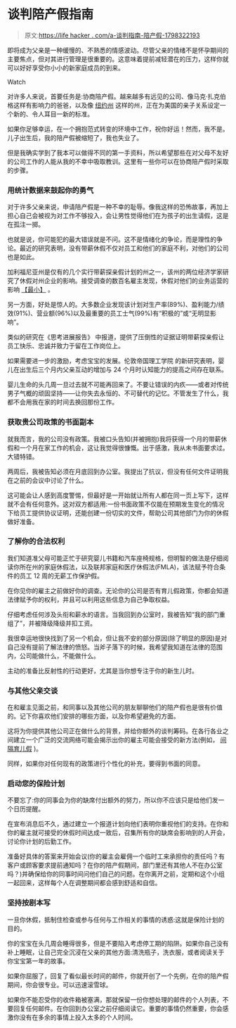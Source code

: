 # 谈判陪产假指南

> 原文:[https://life hacker . com/a-谈判指南-陪产假-1798322193](https://lifehacker.com/a-guide-to-negotiating-paternity-leave-1798322193)

即将成为父亲是一种缓慢的、不熟悉的情感波动。尽管父亲的情绪不是怀孕期间的主要焦点，但对其进行管理是很重要的。这意味着提前减轻潜在的压力，这样你就可以好好享受你小小的新家庭成员的到来。

Watch

对许多人来说，首要任务是:协商陪产假。越来越多有远见的公司、像马克·扎克伯格这样有影响力的爸爸，以及像 [纽约州](https://www.ny.gov/programs/new-york-state-paid-family-leave) 这样的州，正在为美国的亲子关系设定一个新的、令人耳目一新的标准。

如果你足够幸运，在一个拥抱范式转变的环境中工作，祝你好运！然而，我不是。儿子出生后，我的陪产假被缩短了，我也失业了。

但是我确实学到了我本可以做得不同的第一手资料，所以希望那些在对父母不友好的公司工作的人能从我的不幸中吸取教训。这里有一些你可以在协商陪产假时采取的步骤。

### **用统计数据来鼓起你的勇气**

对于许多父亲来说，申请陪产假是一种不幸的耻辱。像我这样的恐怖故事，再加上担心自己会被视为对工作不够投入，会让男性觉得他们在为孩子的出生请假，这是在孤注一掷。

也就是说，你可能犯的最大错误就是不问。这不是情绪化的争论，而是理性的争论。最近的研究表明，没有带薪休假不仅对员工和他们的家庭不利，对他们的公司也是如此。

加利福尼亚州是仅有的几个实行带薪探亲假计划的州之一，该州的两位经济学家研究了休假对州企业的影响。接受调查的数百名雇主发现，休假对他们的业务运营的影响 [【最小】](https://www.hrw.org/report/2011/02/23/failing-its-families/lack-paid-leave-and-work-family-supports-us) 。

另一方面，好处是惊人的。大多数企业发现该计划对生产率(89%)、盈利能力/绩效(91%)、营业额(96%)以及最重要的员工士气(99%)有“积极的”或“无明显影响”。

类似的研究在《思考进展报告》 中报道，提供了压倒性的证据证明带薪探亲假让员工快乐、忠诚并致力于留在工作岗位上。

如果需要进一步的激励，考虑宝宝的发展。伦敦帝国理工学院 的新研究表明，婴儿在出生后三个月内父亲互动的增加与 24 个月时认知能力的提高之间存在联系。

婴儿生命的头几周一旦过去就不可能再回来了。不要让错误的内疚——或者对传统男子气概的顽固坚持——让你失去永恒的、不可替代的记忆。不管发生了什么，我都不会用我在家的时间去换回那份工作。

### 获取贵公司政策的书面副本

就我而言，我的公司没有政策。我被口头告知(并被拥抱)我将获得一个月的带薪休假和一个月在家工作的机会，这让我觉得很慷慨。出于感激，我从未书面要求过。大错特错。

两周后，我被告知必须在月底回到办公室。我提出了抗议，但没有任何文件证明我在之前的会议中讨论了什么。

这可能会让人感到高度警惕，但最好是一开始就让所有人都在同一页上写下，这样就不会有任何意外。这对双方都适用:一份书面政策不仅能在预期发生变化的情况下给员工提供协议证明，还能创建一份切实的文件，帮助公司其他部门为你的休假做好准备。

### 了解你的合法权利

我们知道准父母可能正忙于研究婴儿书籍和汽车座椅规格，但明智的做法是仔细阅读你所在州的家庭休假法，以及联邦家庭和医疗休假法(FMLA)，该法赋予符合条件的员工 12 周的无薪工作保护假。

在你见你的雇主之前做好你的调查。无论你的公司是否有育儿假政策，你都会知道法律赋予你的权利，并且可以利用这些信息为自己争取权益。

仔细考虑任何涉及头衔和薪水的语言。当我回到办公室时，我被告知“我的部门重组了”，并被降级降级并扣工资。

我很幸运地很快找到了另一个机会，但让我不安的部分原因(除了明显的原因)是对自己没有提前了解法律的愤怒。当斧子落下的时候，我希望我知道在法律的范围内，公司能做什么，不能做什么。

主动的准备比反射性的行动更好，尤其是当你想专注于你的新生儿时。

### 与其他父亲交谈

在和雇主见面之前，和同事以及其他公司的朋友聊聊他们的陪产假也是很有价值的。记下你喜欢他们安排的哪些方面，以及你希望避免的方面。

这将为你提供其他公司正在做什么的背景，并给你额外的谈判筹码。在各行各业之间建立一个广泛的交流网络可能会揭示出你的雇主可能会接受的新方法(例如， [间隔育儿假](http://offspring.lifehacker.com/why-you-should-consider-spacing-out-your-parental-leave-1798146565#_ga=2.105364096.2036980742.1503338833-1066327814.1498537403) )。

同样，如果你对任何现有的政策进行个性化的补充，要得到书面的同意。

### 启动您的保险计划

不要忘了:你的同事会为你的缺席付出额外的努力，所以你不应该只是给他们发一个日历提醒。

在宣布消息后不久，通过建立一个报道计划向他们表明你重视他们的支持。在你和你的雇主就可接受的休假时间达成一致后，召集所有你的缺席会影响到的人开会，讨论你计划的后勤工作。

准备好具体的答案来开始会议(你的雇主会雇佣一个临时工来承担你的责任吗？有客户或顾客要求提前通知吗？在你的陪产假期间，部门里还有其他人不在办公室吗？)并确保给你的同事时间问他们自己的问题。在你离开之前，定期和这个小组一起回来，这样每个人在调整期间都会感到舒适和自信。

### 坚持按剧本写

一旦你休假，抵制住检查或参与任何与工作相关的事情的诱惑:这就是保险计划的目的。

你的宝宝在头几周会睡得很多，但是不要陷入考虑停工期的陷阱。如果你自己没有补上睡眠，让自己完全沉浸在父亲的其他方面:清洗瓶子，洗衣服，或者阅读关于你宝宝第一年的故事。

如果你屈服了，回复了看似最长时间的邮件，你就开创了一个先例，在你的陪产假期间，你会很专业。可以迅速滚雪球。

如果你不能忍受你的收件箱被塞满，那就保留一份你想处理的邮件的个人列表，不要回复任何邮件。在你回到办公室之前仔细阅读它。重要的事情仍然重要，你会感激你没有在多余的事情上投入太多的个人时间。